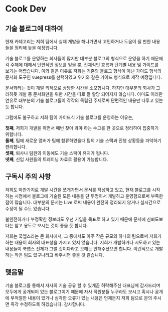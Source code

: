 # Cook Dev

## 기술 블로그에 대하여

현재 카데고리는 저희 팀에서 실제 개발을 해나가면서 고민하거나 도움이 될 만한 내용들을 정리해 놓을 예정입니다.

기술 블로그를 운영하는 회사들이 많지만 대부분 블로그의 형식으로 운영을 하기 때문에 각 주제에 대해서 단편적인 정보를 얻을 뿐, 전체적인 흐름과 단계별 내용 및 가이드를 보기는 어렵습니다.
이와 같은 이유로 저희는 기존의 블로그 형식이 아닌 가이드 형식의 문서화 도구인 vuepress를 선택하였고 위키와 같은 가이드 형식으로 제작 예정입니다.

문서화라는 것이 개발 외적으로 상당한 시간을 소모합니다. 하지만 대부분의 회사가 그러하듯 개발 중 문서화만을 위한 시간을 따로 잘 할당 되어지지 않습니다. 아마도 이러한 연유로 대부분의 기술 블로그들이 각각의 독립된 주제로써 단편적인 내용만 다루고 있는 듯 합니다.

그럼에도 불구하고 저희 팀이 가이드식 기술 블로그를 운영하는 이유는,

**첫째**, 저희가 개발을 하면서 매번 찾아 봐야 하는 수고를 한 곳으로 정리하여 집중하기 위합니다.<br>
**둘째**, 팀에 새로운 맴버가 팀에 합류하였을때 팀의 기술 스택과 진행 상황등을 파악하기 편리합니다.<br>
**셋째**, 퇴사나 팀원의 이동에도 기술 스택이 유지가 됩니다.<br>
**넷째**, 신입 사원들의 트레이닝 자료로 활용이 가능합니다.<br>

## 구독시 주의 사항

저희도 마찬가지로 개발 시간을 쪼개가면서 문서를 작성하고 있고, 현재 블로그를 시작하는 시점에서 블로그에 기술된 모든 내용을 단 두명이서 개발하고 운영함으로써 부족한 점이 많습니다.
대부분의 문서는 Live 로써 내용이 완전히 정리되지 않거나 실시간으로 수정이 될 수도 있습니다.

불완전하거나 부정확한 정보라도 우선 기입을 목표로 하고 있기 때문에 문서에 신뢰도보다는 참고 용도로 보시는 것이 좋을 듯 합니다.

저희는 쿡앱스라는 큰 회사에서, 그 중에서도 아주 작은 규모의 하나의 팀으로써 저희가 하는 내용이 회사의 대표성을 가지고 있지 않습니다. 저희가 개발하거나 시도하고 있는 내용들이 쿡앱스 전체가 그럴 것이다라고 오해는 안해주셨으면 합니다. 이런식으로 개발하는 작은 팀도 있구나라고 바주시면 좋을 것 같습니다.

## 맺음말

기술 블로그를 통해서 자사의 기술 공유 할 수 있게끔 허락해주신 대표님께 감사드리며 모두에게 공개되어 있는 블로그이기 때문에 자사 직원분들 누구라도 보시고 혹시나 공개에 부적절한 내용이 있거나 심각한 오류가 있는 내용은 언제든지 저희 팀으로 문의 주시면 즉각 수정하도록 하겠습니다. 감사합니다.
